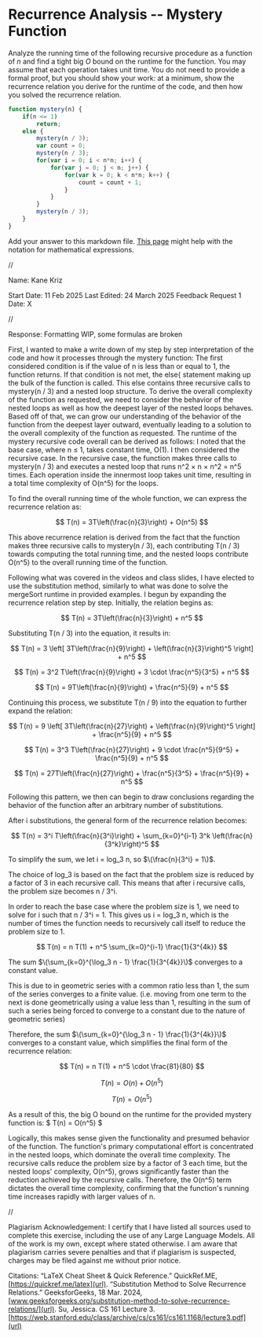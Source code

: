 # Recurrence Analysis -- Mystery Function

Analyze the running time of the following recursive procedure as a function of
$n$ and find a tight big $O$ bound on the runtime for the function. You may
assume that each operation takes unit time. You do not need to provide a formal
proof, but you should show your work: at a minimum, show the recurrence relation
you derive for the runtime of the code, and then how you solved the recurrence
relation.

```javascript
function mystery(n) {
    if(n <= 1)
        return;
    else {
        mystery(n / 3);
        var count = 0;
        mystery(n / 3);
        for(var i = 0; i < n*n; i++) {
            for(var j = 0; j < n; j++) {
                for(var k = 0; k < n*n; k++) {
                    count = count + 1;
                }
            }
        }
        mystery(n / 3);
    }
}
```

Add your answer to this markdown file. [This
page](https://docs.github.com/en/get-started/writing-on-github/working-with-advanced-formatting/writing-mathematical-expressions)
might help with the notation for mathematical expressions.


//


Name: Kane Kriz

Start Date: 11 Feb 2025
Last Edited: 24 March 2025
Feedback Request 1 Date: X


//


Response: Formatting WIP, some formulas are broken

First, I wanted to make a write down of my step by step interpretation of the code and how it processes through the mystery function: The first considered condition is if the value of n is less than or equal to 1, the function returns.
If that condition is not met, the else{ statement making up the bulk of the function is called. This else contains three recursive calls to mystery(n / 3) and a nested loop structure. 
To derive the overall complexity of the function as requested, we need to consider the behavior of the nested loops as well as how the deepest layer of the nested loops behaves.
Based off of that, we can grow our understanding of the behavior of the function from the deepest layer outward, eventually leading to a solution to the overall complexity of the function as requested.
The runtime of the mystery recursive code overall can be derived as follows:
I noted that the base case, where n ≤ 1, takes constant time, O(1). 
I then considered the recursive case. In the recursive case, the function makes three calls to mystery(n / 3) and executes a nested loop that runs n^2 × n × n^2 = n^5 times.
Each operation inside the innermost loop takes unit time, resulting in a total time complexity of O(n^5) for the loops.



 
To find the overall running time of the whole function, we can express the recurrence relation as:
 
$$ T(n) = 3T\left(\frac{n}{3}\right) + O(n^5) $$
 
This above recurrence relation is derived from the fact that the function makes three recursive calls to mystery(n / 3), each contributing T(n / 3) towards computing the total running time, 
and the nested loops contribute O(n^5) to the overall running time of the function.
 

Following what was covered in the videos and class slides, I have elected to use the substitution method, similarly to what was done to solve the mergeSort runtime in provided examples.
I begun by expanding the recurrence relation step by step. Initially, the relation begins as:
 
$$ T(n) = 3T\left(\frac{n}{3}\right) + n^5 $$


 
Substituting T(n / 3) into the equation, it results in:
 
$$ T(n) = 3 \left[ 3T\left(\frac{n}{9}\right) + \left(\frac{n}{3}\right)^5 \right] + n^5 $$

$$ T(n) = 3^2 T\left(\frac{n}{9}\right) + 3 \cdot \frac{n^5}{3^5} + n^5 $$

$$ T(n) = 9T\left(\frac{n}{9}\right) + \frac{n^5}{9} + n^5 $$
 


 

Continuing this process, we substitute T(n / 9) into the equation to further expand the relation:

$$ T(n) = 9 \left[ 3T\left(\frac{n}{27}\right) + \left(\frac{n}{9}\right)^5 \right] + \frac{n^5}{9} + n^5 $$

$$ T(n) = 3^3 T\left(\frac{n}{27}\right) + 9 \cdot \frac{n^5}{9^5} + \frac{n^5}{9} + n^5 $$

$$ T(n) = 27T\left(\frac{n}{27}\right) + \frac{n^5}{3^5} + \frac{n^5}{9} + n^5 $$
 



Following this pattern, we then can begin to draw conclusions regarding the behavior of the function after an arbitrary number of substitutions.
 
After i substitutions, the general form of the recurrence relation becomes:
 
$$ T(n) = 3^i T\left(\frac{n}{3^i}\right) + \sum_{k=0}^{i-1} 3^k \left(\frac{n}{3^k}\right)^5 $$
 
To simplify the sum, we let i = log_3 n, so $\(\frac{n}{3^i} = 1\)$.
 


 

The choice of log_3 is based on the fact that the problem size is reduced by a factor of 3 in each recursive call.
This means that after i recursive calls, the problem size becomes n / 3^i. 

In order to reach the base case where the problem size is 1, we need to solve for i such that n / 3^i = 1. 
This gives us i = log_3 n, which is the number of times the function needs to recursively call itself to reduce the problem size to 1.

$$ T(n) = n T(1) + n^5 \sum_{k=0}^{i-1} \frac{1}{3^{4k}} $$
 
The sum $\(\sum_{k=0}^{\log_3 n - 1} \frac{1}{3^{4k}}\)$ converges to a constant value.
 
This is due to in geometric series with a common ratio less than 1, the sum of the series converges to a finite value.
(i.e. moving from one term to the next is done geometrically using a value less than 1, resulting in the sum of such a series being forced to converge to a constant due to the nature of geometric series)

Therefore, the sum $\(\sum_{k=0}^{\log_3 n - 1} \frac{1}{3^{4k}}\)$ converges to a constant value, which simplifies the final form of the recurrence relation:
 
$$ T(n) = n T(1) + n^5 \cdot \frac{81}{80} $$

$$ T(n) = O(n) + O(n^5) $$

$$ T(n) = O(n^5) $$
 


 
As a result of this, the big O bound on the runtime for the provided mystery function is:
$ T(n) = O(n^5) $
 

Logically, this makes sense given the functionality and presumed behavior of the function.
The function's primary computational effort is concentrated in the nested loops, which dominate the overall time complexity.
The recursive calls reduce the problem size by a factor of 3 each time, but the nested loops' complexity, O(n^5), grows significantly faster than the reduction achieved by the recursive calls.
Therefore, the O(n^5) term dictates the overall time complexity, confirming that the function's running time increases rapidly with larger values of n.
 

//


Plagiarism Acknowledgement: I certify that I have listed all sources used to complete this exercise, including the use of any Large Language Models. All of the work is my own, except where stated otherwise. I am aware that plagiarism carries severe penalties and that if plagiarism is suspected, charges may be filed against me without prior notice.

Citations:
“LaTeX Cheat Sheet & Quick Reference.” QuickRef.ME,[https://quickref.me/latex](url).
“Substitution Method to Solve Recurrence Relations.” GeeksforGeeks, 18 Mar. 2024, [www.geeksforgeeks.org/substitution-method-to-solve-recurrence-relations/](url).
Su, Jessica. CS 161 Lecture 3. [https://web.stanford.edu/class/archive/cs/cs161/cs161.1168/lecture3.pdf](url)

